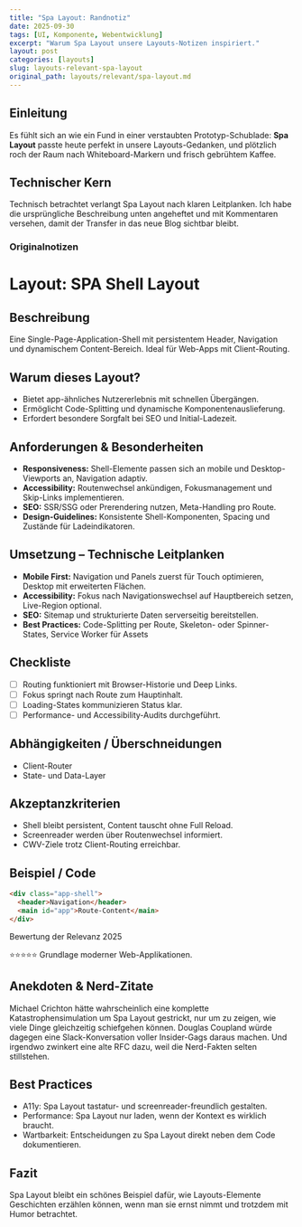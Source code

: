 ```yaml
---
title: "Spa Layout: Randnotiz"
date: 2025-09-30
tags: [UI, Komponente, Webentwicklung]
excerpt: "Warum Spa Layout unsere Layouts-Notizen inspiriert."
layout: post
categories: [layouts]
slug: layouts-relevant-spa-layout
original_path: layouts/relevant/spa-layout.md
---
```


## Einleitung
Es fühlt sich an wie ein Fund in einer verstaubten Prototyp-Schublade: **Spa Layout** passte heute perfekt in unsere Layouts-Gedanken, und plötzlich roch der Raum nach Whiteboard-Markern und frisch gebrühtem Kaffee.

## Technischer Kern
Technisch betrachtet verlangt Spa Layout nach klaren Leitplanken. Ich habe die ursprüngliche Beschreibung unten angeheftet und mit Kommentaren versehen, damit der Transfer in das neue Blog sichtbar bleibt.

### Originalnotizen
# Layout: SPA Shell Layout

## Beschreibung
Eine Single-Page-Application-Shell mit persistentem Header, Navigation und dynamischem Content-Bereich. Ideal für Web-Apps mit Client-Routing.

## Warum dieses Layout?
- Bietet app-ähnliches Nutzererlebnis mit schnellen Übergängen.
- Ermöglicht Code-Splitting und dynamische Komponentenauslieferung.
- Erfordert besondere Sorgfalt bei SEO und Initial-Ladezeit.

## Anforderungen & Besonderheiten
- **Responsiveness:** Shell-Elemente passen sich an mobile und Desktop-Viewports an, Navigation adaptiv.
- **Accessibility:** Routenwechsel ankündigen, Fokusmanagement und Skip-Links implementieren.
- **SEO:** SSR/SSG oder Prerendering nutzen, Meta-Handling pro Route.
- **Design-Guidelines:** Konsistente Shell-Komponenten, Spacing und Zustände für Ladeindikatoren.

## Umsetzung – Technische Leitplanken
- **Mobile First:** Navigation und Panels zuerst für Touch optimieren, Desktop mit erweiterten Flächen.
- **Accessibility:** Fokus nach Navigationswechsel auf Hauptbereich setzen, Live-Region optional.
- **SEO:** Sitemap und strukturierte Daten serverseitig bereitstellen.
- **Best Practices:** Code-Splitting per Route, Skeleton- oder Spinner-States, Service Worker für Assets

## Checkliste
- [ ] Routing funktioniert mit Browser-Historie und Deep Links.
- [ ] Fokus springt nach Route zum Hauptinhalt.
- [ ] Loading-States kommunizieren Status klar.
- [ ] Performance- und Accessibility-Audits durchgeführt.

## Abhängigkeiten / Überschneidungen
- Client-Router
- State- und Data-Layer

## Akzeptanzkriterien
- Shell bleibt persistent, Content tauscht ohne Full Reload.
- Screenreader werden über Routenwechsel informiert.
- CWV-Ziele trotz Client-Routing erreichbar.

## Beispiel / Code
```html
<div class="app-shell">
  <header>Navigation</header>
  <main id="app">Route-Content</main>
</div>
```

Bewertung der Relevanz 2025

⭐⭐⭐⭐⭐ Grundlage moderner Web-Applikationen.

## Anekdoten & Nerd-Zitate
Michael Crichton hätte wahrscheinlich eine komplette Katastrophensimulation um Spa Layout gestrickt, nur um zu zeigen, wie viele Dinge gleichzeitig schiefgehen können. Douglas Coupland würde dagegen eine Slack-Konversation voller Insider-Gags daraus machen. Und irgendwo zwinkert eine alte RFC dazu, weil die Nerd-Fakten selten stillstehen.

## Best Practices
- A11y: Spa Layout tastatur- und screenreader-freundlich gestalten.
- Performance: Spa Layout nur laden, wenn der Kontext es wirklich braucht.
- Wartbarkeit: Entscheidungen zu Spa Layout direkt neben dem Code dokumentieren.

## Fazit
Spa Layout bleibt ein schönes Beispiel dafür, wie Layouts-Elemente Geschichten erzählen können, wenn man sie ernst nimmt und trotzdem mit Humor betrachtet.
